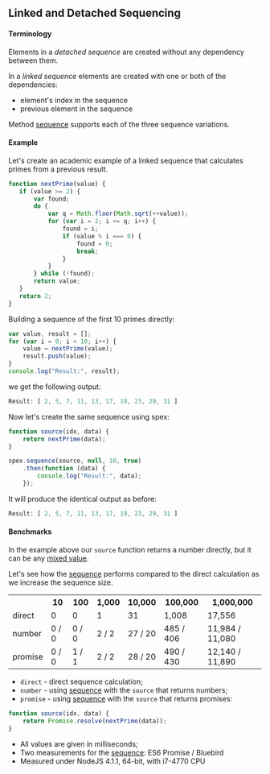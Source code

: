 ## Linked and Detached Sequencing

#### Terminology

Elements in a *detached sequence* are created without any dependency between them.

In a *linked sequence* elements are created with one or both of the dependencies:
  
* element's index in the sequence
* previous element in the sequence

Method [sequence] supports each of the three sequence variations.

#### Example

Let's create an academic example of a linked sequence that calculates primes from a previous result.

 ```javascript
function nextPrime(value) {
    if (value >= 2) {
        var found;
        do {
            var q = Math.floor(Math.sqrt(++value));
            for (var i = 2; i <= q; i++) {
                found = i;
                if (value % i === 0) {
                    found = 0;
                    break;
                }
            }
        } while (!found);
        return value;
    }
    return 2;
}
```

Building a sequence of the first 10 primes directly:

```javascript
var value, result = [];
for (var i = 0; i < 10; i++) {
    value = nextPrime(value);
    result.push(value);
}
console.log("Result:", result);
```

we get the following output:

```javascript
Result: [ 2, 5, 7, 11, 13, 17, 19, 23, 29, 31 ]
```

Now let's create the same sequence using spex:

```javascript
function source(idx, data) {
    return nextPrime(data);
}

spex.sequence(source, null, 10, true)
    .then(function (data) {
        console.log("Result:", data);
    });
```

It will produce the identical output as before:

```javascript
Result: [ 2, 5, 7, 11, 13, 17, 19, 23, 29, 31 ]
```

#### Benchmarks

In the example above our `source` function returns a number directly, but it can be any [mixed value].

Let's see how the [sequence] performs compared to the direct calculation as we increase the sequence size.

<table>
   <tr>
    <th></th>
    <th>10</th>
    <th>100</th>
    <th>1,000</th>
    <th>10,000</th>
    <th>100,000</th>
    <th>1,000,000</th>
   </tr>
   <tr>
    <td>direct</td>
    <td>0</td>
    <td>0</td>
    <td>1</td>
    <td>31</td>
    <td>1,008</td>
    <td>17,556</td>
   </tr>
   <tr>
    <td>number</td>
    <td>0 / 0</td>
    <td>0 / 0</td>
    <td>2 / 2</td>
    <td>27 / 20</td>
    <td>485 / 406</td>
    <td>11,984 / 11,080</td>
   </tr>
   <tr>
    <td>promise</td>
    <td>0 / 0</td>
    <td>1 / 1</td>
    <td>2 / 2</td>
    <td>28 / 20</td>
    <td>490 / 430</td>
    <td>12,140 / 11,890</td>
   </tr>   
</table>

* `direct` - direct sequence calculation;
* `number` - using [sequence] with the `source` that returns numbers;
* `promise` - using [sequence] with the `source` that returns promises:
```javascript
function source(idx, data) {
    return Promise.resolve(nextPrime(data));
}
```
* All values are given in milliseconds;
* Two measurements for the [sequence]: ES6 Promise / Bluebird
* Measured under NodeJS 4.1.1, 64-bit, with i7-4770 CPU

[mixed value]:https://github.com/vitaly-t/spex/wiki/Mixed-Values
[sequence]:https://github.com/vitaly-t/spex/blob/master/docs/code/sequence.md
[Bluebird]:https://github.com/petkaantonov/bluebird
